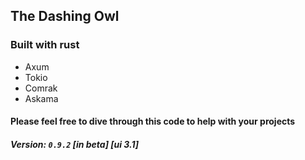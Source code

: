 ## The Dashing Owl

### Built with rust

- Axum
- Tokio
- Comrak
- Askama

#### Please feel free to dive through this code to help with your projects

##### Version: `0.9.2` [in beta] [ui 3.1]
